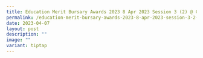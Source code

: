 ```yaml
---
title: Education Merit Bursary Awards 2023 8 Apr 2023 Session 3 (2) @ Cairnhill CC
permalink: /education-merit-bursary-awards-2023-8-apr-2023-session-3-2-cairnhill-cc/
date: 2023-04-07
layout: post
description: ""
image: ""
variant: tiptap
---
```

<p></p>